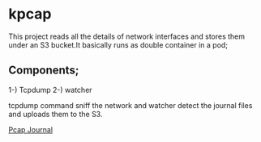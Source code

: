 # kpcap

This project reads all the details of network interfaces and stores them under an S3 bucket.It basically runs as double container in a pod;

## Components;
1-) Tcpdump
2-) watcher 

tcpdump command sniff the network and watcher detect the journal files and uploads them to the S3.

<a href="https://github.com/WoodProgrammer/pcap-journal">Pcap Journal</a>
